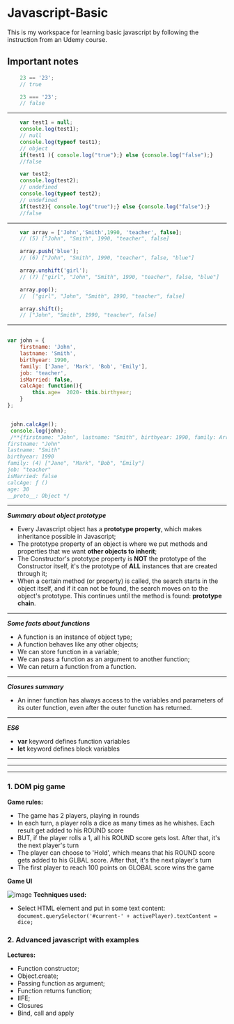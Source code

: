 # Javascript-Basic
This is my workspace for learning basic javascript by following the instruction from an Udemy course.


## Important notes
```javascript
    23 == '23';
    // true

    23 === '23';
    // false
```
---
```javascript
    var test1 = null;
    console.log(test1);
    // null
    console.log(typeof test1);
    // object
    if(test1 ){ console.log("true");} else {console.log("false");}
    //false

    var test2;
    console.log(test2);
    // undefined
    console.log(typeof test2);
    // undefined
    if(test2){ console.log("true");} else {console.log("false");}
    //false
```
---
```javascript
    var array = ['John','Smith',1990, 'teacher', false];
    // (5) ["John", "Smith", 1990, "teacher", false]

    array.push('blue');
    // (6) ["John", "Smith", 1990, "teacher", false, "blue"]

    array.unshift('girl');
    // (7) ["girl", "John", "Smith", 1990, "teacher", false, "blue"]

    array.pop();
    //  ["girl", "John", "Smith", 1990, "teacher", false]

    array.shift();
    // ["John", "Smith", 1990, "teacher", false]
```
___
```javascript

var john = {
    firstname: 'John',
    lastname: 'Smith',
    birthyear: 1990,
    family: ['Jane', 'Mark', 'Bob', 'Emily'],
    job: 'teacher',
    isMarried: false,
    calcAge: function(){
        this.age=  2020- this.birthyear;
    }
};


 john.calcAge();
 console.log(john);
 /**{firstname: "John", lastname: "Smith", birthyear: 1990, family: Array(4), job: "teacher", …}
firstname: "John"
lastname: "Smith"
birthyear: 1990
family: (4) ["Jane", "Mark", "Bob", "Emily"]
job: "teacher"
isMarried: false
calcAge: ƒ ()
age: 30
__proto__: Object */
```
___
_**Summary about object prototype**_
- Every Javascript object has a **prototype property**, which makes inheritance possible in Javascript;
- The prototype property of an object is where we put methods and properties that we  want **other objects to inherit**; 
- The Constructor's prototype property is **NOT** the prototype of the Constructor itself, it's the prototype of **ALL** instances that are created through it;
- When a certain method (or property) is called, the search starts in the object itself, and if it can not be found, the search moves on to the object's prototype. This continues until the method is found: **prototype chain**. 
___
_**Some facts about functions**_
- A function is an instance of object type;
- A function behaves like any other objects;
- We can store function in a variable;
- We can pass a function as an argument to another function;
- We can return a function from a function.
---
_**Closures summary**_
- An inner function has always access to the variables and parameters of its outer function, even after the outer function has returned.

---
_**ES6**_
- **var** keyword defines function variables
- **let** keyword defines block variables

___
---
___
### 1. DOM pig game
**Game rules:**
- The game has 2 players, playing in rounds
- In each turn, a player rolls a dice as many times as he whishes. Each result get added to his ROUND score
- BUT, if the player rolls a 1, all his ROUND score gets lost. After that, it's the next player's turn
- The player can choose to 'Hold', which means that his ROUND score gets added to his GLBAL score. After that, it's the next player's turn
- The first player to reach 100 points on GLOBAL score wins the game

**Game UI**

![image](https://user-images.githubusercontent.com/16172615/74597441-31d96700-5092-11ea-8f6b-17f278d9bc72.png)
**Techniques used:**
- Select HTML element and put in some text content:
`document.querySelector('#current-' + activePlayer).textContent = dice;`

### 2. Advanced javascript with examples
**Lectures:**
- Function constructor;
- Object.create;
- Passing function as argument;
- Function returns function;
- IIFE;
- Closures
- Bind, call and apply